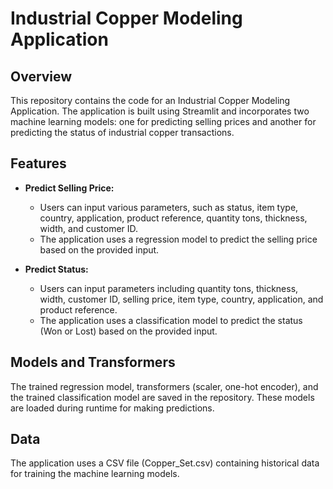 # Industrial Copper Modeling Application

## Overview

This repository contains the code for an Industrial Copper Modeling Application. The application is built using Streamlit and incorporates two machine learning models: one for predicting selling prices and another for predicting the status of industrial copper transactions.

## Features

- **Predict Selling Price:**
  - Users can input various parameters, such as status, item type, country, application, product reference, quantity tons, thickness, width, and customer ID.
  - The application uses a regression model to predict the selling price based on the provided input.

- **Predict Status:**
  - Users can input parameters including quantity tons, thickness, width, customer ID, selling price, item type, country, application, and product reference.
  - The application uses a classification model to predict the status (Won or Lost) based on the provided input.

## Models and Transformers

The trained regression model, transformers (scaler, one-hot encoder), and the trained classification model are saved in the repository.
These models are loaded during runtime for making predictions.

## Data
The application uses a CSV file (Copper_Set.csv) containing historical data for training the machine learning models.

